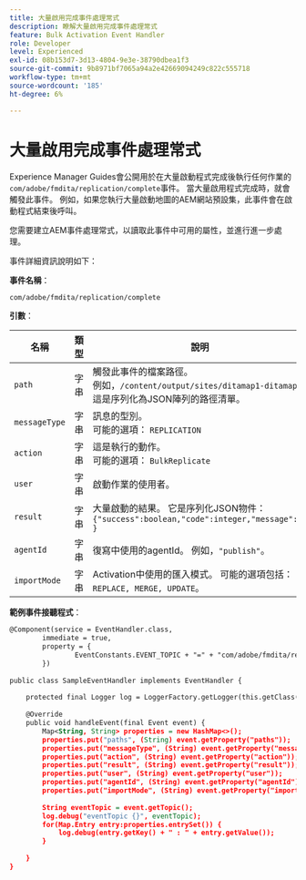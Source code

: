```yaml
---
title: 大量啟用完成事件處理常式
description: 瞭解大量啟用完成事件處理常式
feature: Bulk Activation Event Handler
role: Developer
level: Experienced
exl-id: 08b153d7-3d13-4804-9e3e-38790dbea1f3
source-git-commit: 9b8971bf7065a94a2e42669094249c822c555718
workflow-type: tm+mt
source-wordcount: '185'
ht-degree: 6%

---
```


# 大量啟用完成事件處理常式

Experience Manager Guides會公開用於在大量啟動程式完成後執行任何作業的`com/adobe/fmdita/replication/complete`事件。 當大量啟用程式完成時，就會觸發此事件。 例如，如果您執行大量啟動地圖的AEM網站預設集，此事件會在啟動程式結束後呼叫。

您需要建立AEM事件處理常式，以讀取此事件中可用的屬性，並進行進一步處理。

事件詳細資訊說明如下：

**事件名稱**：

```
com/adobe/fmdita/replication/complete 
```

**引數**：

| 名稱 | 類型 | 說明 |
|----|----|-----------|
| `path` | 字串 | 觸發此事件的檔案路徑。 <br>例如，`/content/output/sites/ditamap1-ditamap`。 <br>這是序列化為JSON陣列的路徑清單。 |
| `messageType` | 字串 | 訊息的型別。 <br>可能的選項： `REPLICATION` |
| `action` | 字串 | 這是執行的動作。 <br>可能的選項： `BulkReplicate` |
| `user` | 字串 | 啟動作業的使用者。 |
| `result` | 字串 | 大量啟動的結果。 它是序列化JSON物件： <br>`{"success":boolean,"code":integer,"message":"" }` |
| `agentId` | 字串 | 復寫中使用的agentId。 例如，`"publish"`。 |
| `importMode` | 字串 | Activation中使用的匯入模式。 可能的選項包括： <br>`REPLACE, MERGE, UPDATE`。 |


**範例事件接聽程式**：

```XML
@Component(service = EventHandler.class,
        immediate = true,
        property = {
                EventConstants.EVENT_TOPIC + "=" + "com/adobe/fmdita/replication/complete",
        })
 
public class SampleEventHandler implements EventHandler {
 
    protected final Logger log = LoggerFactory.getLogger(this.getClass());
 
    @Override
    public void handleEvent(final Event event) {
        Map<String, String> properties = new HashMap<>();
        properties.put("paths", (String) event.getProperty("paths"));
        properties.put("messageType", (String) event.getProperty("messageType"));
        properties.put("action", (String) event.getProperty("action"));
        properties.put("result", (String) event.getProperty("result"));
        properties.put("user", (String) event.getProperty("user"));
        properties.put("agentId", (String) event.getProperty("agentId"));
        properties.put("importMode", (String) event.getProperty("importMode"));
 
        String eventTopic = event.getTopic();
        log.debug("eventTopic {}", eventTopic);
        for(Map.Entry entry:properties.entrySet()) {
            log.debug(entry.getKey() + " : " + entry.getValue());
        }
 
    }
}
```
